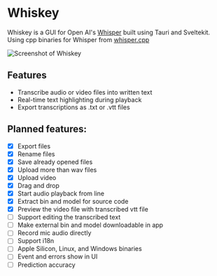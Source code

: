 # Whiskey
Whiskey is a GUI for Open AI's [Whisper](https://openai.com/blog/whisper/) built using Tauri and Sveltekit.
Using cpp binaries for Whisper from [whisper.cpp](https://github.com/ggerganov/whisper.cpp)

![Screenshot of Whiskey](images/whiskey-screenshot.png)


## Features
- Transcribe audio or video files into written text
- Real-time text highlighting during playback
- Export transcriptions as .txt or .vtt files


## Planned features: 
- [x] Export files 
- [x] Rename files 
- [x] Save already opened files
- [x] Upload more than wav files
- [x] Upload video
- [x] Drag and drop
- [x] Start audio playback from line
- [x] Extract bin and model for source code
- [x] Preview the video file with transcribed vtt file
- [ ] Support editing the transcribed text
- [ ] Make external bin and model downloadable in app
- [ ] Record mic audio directly
- [ ] Support i18n
- [ ] Apple Silicon, Linux, and Windows binaries
- [ ] Event and errors show in UI 
- [ ] Prediction accuracy 
